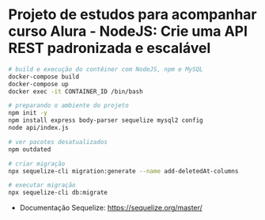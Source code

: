 # Projeto de estudos para acompanhar curso Alura - NodeJS: Crie uma API REST padronizada e escalável

```bash
# build e execução do contêiner com NodeJS, npm e MySQL
docker-compose build
docker-compose up
docker exec -it CONTAINER_ID /bin/bash

# preparando o ambiente do projeto
npm init -y
npm install express body-parser sequelize mysql2 config
node api/index.js

# ver pacotes desatualizados
npm outdated

# criar migração
npx sequelize-cli migration:generate --name add-deletedAt-columns

# executar migração
npx sequelize-cli db:migrate
```

- Documentação Sequelize: https://sequelize.org/master/